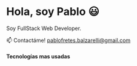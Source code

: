 # Hola, soy Pablo :smiley:

Soy FullStack Web Developer.

:mailbox: Contactáme! pablofretes.balzarelli@gmail.com

#### Tecnologías mas usadas